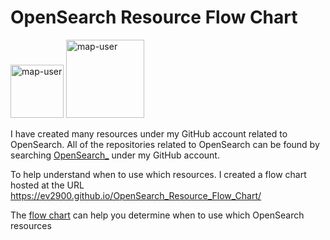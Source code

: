# OpenSearch Resource Flow Chart

 <img width="85" alt="map-user" src="https://img.shields.io/badge/views-192-green"> <img width="125" alt="map-user" src="https://img.shields.io/badge/unique visits-047-green">

I have created many resources under my GitHub account related to OpenSearch. All of the repositories related to OpenSearch can be found by searching [OpenSearch_](https://github.com/ev2900?tab=repositories&q=OpenSearch_&type=&language=&sort=) under my GitHub account.

To help understand when to use which resources. I created a flow chart hosted at the URL https://ev2900.github.io/OpenSearch_Resource_Flow_Chart/

The [flow chart](https://ev2900.github.io/OpenSearch_Resource_Flow_Chart/) can help you determine when to use which OpenSearch resources
